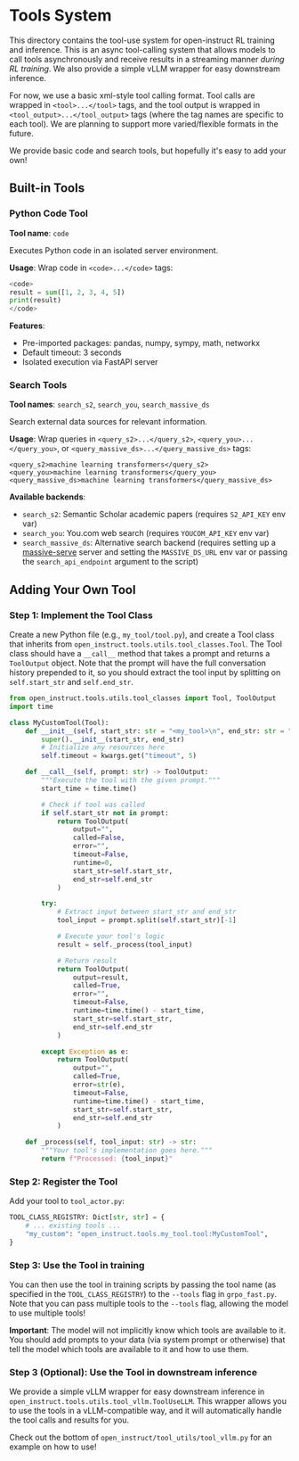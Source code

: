 # Tools System

This directory contains the tool-use system for open-instruct RL training and inference.
This is an async tool-calling system that allows models to call tools asynchronously and receive results in a streaming manner *during RL training*.
We also provide a simple vLLM wrapper for easy downstream inference.

For now, we use a basic xml-style tool calling format. Tool calls are wrapped in `<tool>...</tool>` tags, and the tool output is wrapped in `<tool_output>...</tool_output>` tags (where the tag names are specific to each tool). We are planning to support more varied/flexible formats in the future.

We provide basic code and search tools, but hopefully it's easy to add your own!

## Built-in Tools

### Python Code Tool
**Tool name**: `code`

Executes Python code in an isolated server environment.

**Usage**: Wrap code in `<code>...</code>` tags:
```python
<code>
result = sum([1, 2, 3, 4, 5])
print(result)
</code>
```

**Features**:
- Pre-imported packages: pandas, numpy, sympy, math, networkx
- Default timeout: 3 seconds
- Isolated execution via FastAPI server

### Search Tools
**Tool names**: `search_s2`, `search_you`, `search_massive_ds`

Search external data sources for relevant information.

**Usage**: Wrap queries in `<query_s2>...</query_s2>`, `<query_you>...</query_you>`, or `<query_massive_ds>...</query_massive_ds>` tags:
```
<query_s2>machine learning transformers</query_s2>
<query_you>machine learning transformers</query_you>
<query_massive_ds>machine learning transformers</query_massive_ds>
```

**Available backends**:
- `search_s2`: Semantic Scholar academic papers (requires `S2_API_KEY` env var)
- `search_you`: You.com web search (requires `YOUCOM_API_KEY` env var)
- `search_massive_ds`: Alternative search backend (requires setting up a [massive-serve](https://github.com/RulinShao/massive-serve) server and setting the `MASSIVE_DS_URL` env var or passing the `search_api_endpoint` argument to the script)

## Adding Your Own Tool

### Step 1: Implement the Tool Class

Create a new Python file (e.g., `my_tool/tool.py`), and create a Tool class that inherits from `open_instruct.tools.utils.tool_classes.Tool`.
The Tool class should have a `__call__` method that takes a prompt and returns a `ToolOutput` object. Note that the prompt will have the full conversation history prepended to it, so you should extract the tool input by splitting on `self.start_str` and `self.end_str`.

```python
from open_instruct.tools.utils.tool_classes import Tool, ToolOutput
import time

class MyCustomTool(Tool):
    def __init__(self, start_str: str = "<my_tool>\n", end_str: str = "\n</my_tool>", **kwargs):
        super().__init__(start_str, end_str)
        # Initialize any resources here
        self.timeout = kwargs.get("timeout", 5)

    def __call__(self, prompt: str) -> ToolOutput:
        """Execute the tool with the given prompt."""
        start_time = time.time()

        # Check if tool was called
        if self.start_str not in prompt:
            return ToolOutput(
                output="",
                called=False,
                error="",
                timeout=False,
                runtime=0,
                start_str=self.start_str,
                end_str=self.end_str
            )

        try:
            # Extract input between start_str and end_str
            tool_input = prompt.split(self.start_str)[-1]

            # Execute your tool's logic
            result = self._process(tool_input)

            # Return result
            return ToolOutput(
                output=result,
                called=True,
                error="",
                timeout=False,
                runtime=time.time() - start_time,
                start_str=self.start_str,
                end_str=self.end_str
            )

        except Exception as e:
            return ToolOutput(
                output="",
                called=True,
                error=str(e),
                timeout=False,
                runtime=time.time() - start_time,
                start_str=self.start_str,
                end_str=self.end_str
            )

    def _process(self, tool_input: str) -> str:
        """Your tool's implementation goes here."""
        return f"Processed: {tool_input}"
```

### Step 2: Register the Tool

Add your tool to `tool_actor.py`:

```python
TOOL_CLASS_REGISTRY: Dict[str, str] = {
    # ... existing tools ...
    "my_custom": "open_instruct.tools.my_tool.tool:MyCustomTool",
}
```

### Step 3: Use the Tool in training

You can then use the tool in training scripts by passing the tool name (as specified in the `TOOL_CLASS_REGISTRY`) to the `--tools` flag in `grpo_fast.py`.
Note that you can pass multiple tools to the `--tools` flag, allowing the model to use multiple tools!

**Important**: The model will not implicitly know which tools are available to it. You should add prompts to your data (via system prompt or otherwise) that tell the model which tools are available to it and how to use them.

### Step 3 (Optional): Use the Tool in downstream inference

We provide a simple vLLM wrapper for easy downstream inference in `open_instruct.tools.utils.tool_vllm.ToolUseLLM`.
This wrapper allows you to use the tools in a vLLM-compatible way, and it will automatically handle the tool calls and results for you.

Check out the bottom of `open_instruct/tool_utils/tool_vllm.py` for an example on how to use!

